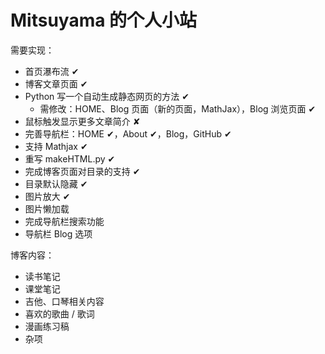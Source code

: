 # Mitsuyama 的个人小站

需要实现：

- 首页瀑布流 ✔
- 博客文章页面 ✔
- Python 写一个自动生成静态网页的方法 ✔
  - 需修改：HOME、Blog 页面（新的页面，MathJax），Blog 浏览页面 ✔
- 鼠标触发显示更多文章简介  ✘
- 完善导航栏：HOME ✔，About ✔，Blog，GitHub ✔
- 支持 Mathjax ✔
- 重写 makeHTML.py ✔
- 完成博客页面对目录的支持 ✔
- 目录默认隐藏 ✔
- 图片放大 ✔
- 图片懒加载
- 完成导航栏搜索功能
- 导航栏 Blog 选项

博客内容：

- 读书笔记
- 课堂笔记
- 吉他、口琴相关内容
- 喜欢的歌曲 / 歌词
- 漫画练习稿
- 杂项
